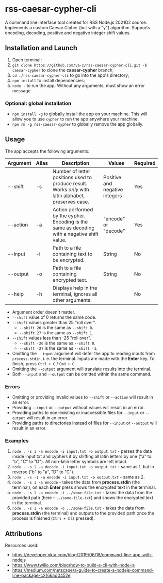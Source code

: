 # rss-caesar-cypher-cli

A command line interface tool created for RSS Node.js 2021Q2 course. Implements a custom Caesar Cipher (but with a "y") algorithm. Supports encoding, decoding, positive and negative integer shift values.

## Installation and Launch

1. Open terminal;
2. `git clone https://github.com/va-z/rss-caesar-cypher-cli.git -b caesar-cypher` to clone the __caesar-cypher__ branch;
3. `cd ./rss-caesar-cypher-cli` to go into the app's directory;
4. `npm install` to install dependencies;
5. `node .` to run the app. Without any arguments, must show an error message.

### Optional: global installation

- `npm install -g` to globally install the app on your machine. This will allow you to use `cypher` to run the app anywhere your machine.
- `npm rm -g rss-caesar-cypher` to globally remove the app globally.

## Usage

The app accepts the following arguments:

| Argument | Alias | Description                                                                                          | Values                         | Required |
|----------|-------|------------------------------------------------------------------------------------------------------|--------------------------------|----------|
| --shift  | -s    | Number of letter positions used to produce result. Works _only_ with latin alphabet, preserves case. | Positive and negative integers | Yes      |
| --action | -a    | Action performed by the cypher. Encoding is the same as decoding with a negative shift value.        | "encode" or "decode"           | Yes      |
| --input  | -i    | Path to a file containing text to be encrypted.                                                      | String                         | No       |
| --output | -o    | Path to a file containing encrypted text.                                                            | String                         | No       |
| --help   | -h    | Displays help in the terminal, ignores all other arguments.                                          |                                | No       |

 - Argument order doesn't matter.
 - `--shift` value of 0 returns the same code.
 - `--shift` values greater than 25 "roll over". 
   - `--shift 26` is the same as `--shift 0`. 
   - `--shift 27` is the same as `--shift 1`.
 - `--shift` values less than -25 "roll over". 
   - `--shift -26` is the same as `--shift 0`. 
   - `--shift -27` is the same as `--shift -1`.
 - Omitting the `--input` argument will defer the app to reading inputs from `process.stdin`, i. e. the terminal. Inputs are made with the __Enter__ key. To finish, press `Ctrl + C` / `Cmd + C`.
 - Omitting the `--output` argument will translate results into the terminal.
 - Both `--input` and `--output` can be omitted within the same command.

### Errors

- Omitting or providing invalid values to `--shift` or `--action` will result in an error. 
- Providing `--input` or `--output` without values will result in an error. 
- Providing paths to non-existing or inaccessible files for `--input` or `--output` will result in an error.
- Providing paths to directories instead of files for `--input` or `--output` will result in an error. 

### Examples

1. `node . -s 1 -a encode -i input.txt -o output.txt` - parses the data inside input.txt and cyphers it by shifting all latin letters by one ("a" to "b", "C" to "D"). All non-latin letter symbols are left intact.
2. `node . -s 1 -a decode -i input.txt -o output.txt` - same as 1, but in reverse ("b" to "a", "D" to "C").
3. `node . -s -1 -a encode -i input.txt -o output.txt` - same as 2.
4. `node . -s 1 -a encode` - takes the data from __process.stdin__ (the terminal), on each __Enter__ press shows the encrypted text in the terminal.
5. `node . -s 1 -a encode -i ../some-file.txt` - takes the data from the provided path (here - `../some-file.txt`) and shows the encrypted text in the terminal.
6. `node . -s 1 -a encode -o ../some-file.txt` - takes the data from __process.stdin__ (the terminal) and outputs to the provided path once the process is finished (`Ctrl + C` is pressed).

## Attributions

Resources used: 
 - https://developer.okta.com/blog/2019/06/18/command-line-app-with-nodejs
 - https://www.twilio.com/blog/how-to-build-a-cli-with-node-js
 - https://medium.com/netscape/a-guide-to-create-a-nodejs-command-line-package-c2166ad0452e
